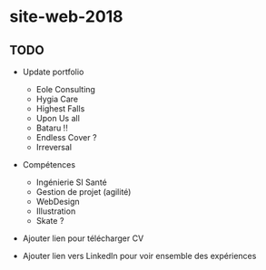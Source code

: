 # site-web-2018


## TODO

+ Update portfolio
  - Eole Consulting
  - Hygia Care
  - Highest Falls
  - Upon Us all
  - Bataru !!
  - Endless Cover ?
  - Irreversal

+ Compétences
  - Ingénierie SI Santé
  - Gestion de projet (agilité)
  - WebDesign
  - Illustration
  - Skate ?

+ Ajouter lien pour télécharger CV
+ Ajouter lien vers LinkedIn pour voir ensemble des expériences